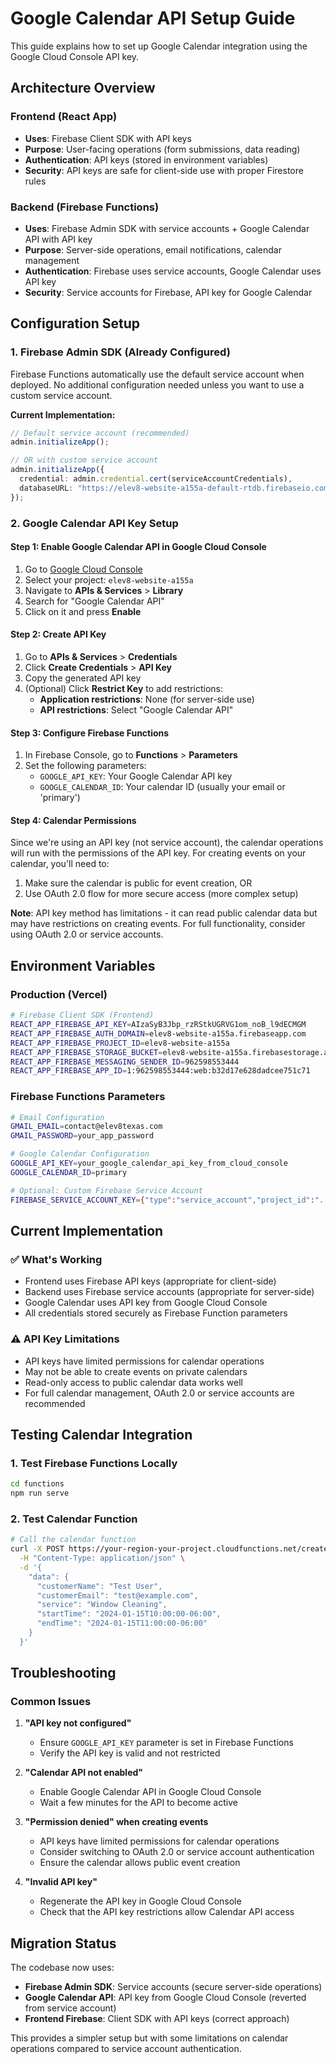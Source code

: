 # Google Calendar API Setup Guide

This guide explains how to set up Google Calendar integration using the Google Cloud Console API key.

## Architecture Overview

### Frontend (React App)
- **Uses**: Firebase Client SDK with API keys
- **Purpose**: User-facing operations (form submissions, data reading)
- **Authentication**: API keys (stored in environment variables)
- **Security**: API keys are safe for client-side use with proper Firestore rules

### Backend (Firebase Functions)
- **Uses**: Firebase Admin SDK with service accounts + Google Calendar API with API key
- **Purpose**: Server-side operations, email notifications, calendar management
- **Authentication**: Firebase uses service accounts, Google Calendar uses API key
- **Security**: Service accounts for Firebase, API key for Google Calendar

## Configuration Setup

### 1. Firebase Admin SDK (Already Configured)

Firebase Functions automatically use the default service account when deployed. No additional configuration needed unless you want to use a custom service account.

**Current Implementation:**
```typescript
// Default service account (recommended)
admin.initializeApp();

// OR with custom service account
admin.initializeApp({
  credential: admin.credential.cert(serviceAccountCredentials),
  databaseURL: "https://elev8-website-a155a-default-rtdb.firebaseio.com"
});
```

### 2. Google Calendar API Key Setup

#### Step 1: Enable Google Calendar API in Google Cloud Console
1. Go to [Google Cloud Console](https://console.cloud.google.com/)
2. Select your project: `elev8-website-a155a`
3. Navigate to **APIs & Services** > **Library**
4. Search for "Google Calendar API"
5. Click on it and press **Enable**

#### Step 2: Create API Key
1. Go to **APIs & Services** > **Credentials**
2. Click **Create Credentials** > **API Key**
3. Copy the generated API key
4. (Optional) Click **Restrict Key** to add restrictions:
   - **Application restrictions**: None (for server-side use)
   - **API restrictions**: Select "Google Calendar API"

#### Step 3: Configure Firebase Functions
1. In Firebase Console, go to **Functions** > **Parameters**
2. Set the following parameters:
   - `GOOGLE_API_KEY`: Your Google Calendar API key
   - `GOOGLE_CALENDAR_ID`: Your calendar ID (usually your email or 'primary')

#### Step 4: Calendar Permissions
Since we're using an API key (not service account), the calendar operations will run with the permissions of the API key. For creating events on your calendar, you'll need to:

1. Make sure the calendar is public for event creation, OR
2. Use OAuth 2.0 flow for more secure access (more complex setup)

**Note**: API key method has limitations - it can read public calendar data but may have restrictions on creating events. For full functionality, consider using OAuth 2.0 or service accounts.

## Environment Variables

### Production (Vercel)
```bash
# Firebase Client SDK (Frontend)
REACT_APP_FIREBASE_API_KEY=AIzaSyB3Jbp_rzRStkUGRVG1om_noB_l9dECMGM
REACT_APP_FIREBASE_AUTH_DOMAIN=elev8-website-a155a.firebaseapp.com
REACT_APP_FIREBASE_PROJECT_ID=elev8-website-a155a
REACT_APP_FIREBASE_STORAGE_BUCKET=elev8-website-a155a.firebasestorage.app
REACT_APP_FIREBASE_MESSAGING_SENDER_ID=962598553444
REACT_APP_FIREBASE_APP_ID=1:962598553444:web:b32d17e628dadcee751c71
```

### Firebase Functions Parameters
```bash
# Email Configuration
GMAIL_EMAIL=contact@elev8texas.com
GMAIL_PASSWORD=your_app_password

# Google Calendar Configuration
GOOGLE_API_KEY=your_google_calendar_api_key_from_cloud_console
GOOGLE_CALENDAR_ID=primary

# Optional: Custom Firebase Service Account
FIREBASE_SERVICE_ACCOUNT_KEY={"type":"service_account","project_id":"..."}
```

## Current Implementation

### ✅ What's Working
- Frontend uses Firebase API keys (appropriate for client-side)
- Backend uses Firebase service accounts (appropriate for server-side)
- Google Calendar uses API key from Google Cloud Console
- All credentials stored securely as Firebase Function parameters

### ⚠️ API Key Limitations
- API keys have limited permissions for calendar operations
- May not be able to create events on private calendars
- Read-only access to public calendar data works well
- For full calendar management, OAuth 2.0 or service accounts are recommended

## Testing Calendar Integration

### 1. Test Firebase Functions Locally
```bash
cd functions
npm run serve
```

### 2. Test Calendar Function
```bash
# Call the calendar function
curl -X POST https://your-region-your-project.cloudfunctions.net/createCalendarEvent \
  -H "Content-Type: application/json" \
  -d '{
    "data": {
      "customerName": "Test User",
      "customerEmail": "test@example.com",
      "service": "Window Cleaning",
      "startTime": "2024-01-15T10:00:00-06:00",
      "endTime": "2024-01-15T11:00:00-06:00"
    }
  }'
```

## Troubleshooting

### Common Issues

1. **"API key not configured"**
   - Ensure `GOOGLE_API_KEY` parameter is set in Firebase Functions
   - Verify the API key is valid and not restricted

2. **"Calendar API not enabled"**
   - Enable Google Calendar API in Google Cloud Console
   - Wait a few minutes for the API to become active

3. **"Permission denied" when creating events**
   - API keys have limited permissions for calendar operations
   - Consider switching to OAuth 2.0 or service account authentication
   - Ensure the calendar allows public event creation

4. **"Invalid API key"**
   - Regenerate the API key in Google Cloud Console
   - Check that the API key restrictions allow Calendar API access

## Migration Status

The codebase now uses:
- **Firebase Admin SDK**: Service accounts (secure server-side operations)
- **Google Calendar API**: API key from Google Cloud Console (reverted from service account)
- **Frontend Firebase**: Client SDK with API keys (correct approach)

This provides a simpler setup but with some limitations on calendar operations compared to service account authentication. 